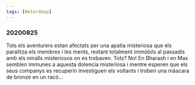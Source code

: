 ```yaml
---
tags: [Waterdeep]
---
```

### 20200825 ###

Tots els aventurers estan afectats per una apatia misteriosa que els paralitza
els membres i les ments, restant totalment immòbils al passadis amb els miralls
misteriosos on es trobaven. Tots? No! En Bharash i en Max semblen immunes a
aquesta dolencia misteriosa i mentre esperen que els seus companys es recuperin
investiguen els voltants i troben una màscara de bronze en un racó...


